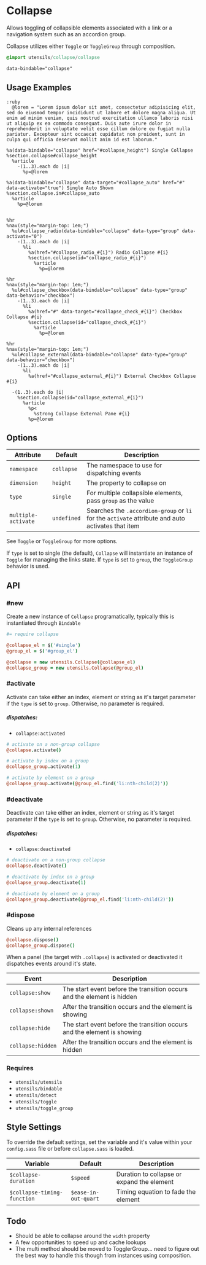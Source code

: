 
# Collapse
Allows toggling of collapsible elements associated with a link or a
navigation system such as an accordion group. 

Collapse utilizes either `Toggle` or `ToggleGroup` through composition.

```sass
@import utensils/collapse/collapse
```

```html
data-bindable="collapse"
```

## Usage Examples

<!--~ markup/collapse.html.haml -->
```haml
:ruby
  @lorem = "Lorem ipsum dolor sit amet, consectetur adipisicing elit, sed do eiusmod tempor incididunt ut labore et dolore magna aliqua. Ut enim ad minim veniam, quis nostrud exercitation ullamco laboris nisi ut aliquip ex ea commodo consequat. Duis aute irure dolor in reprehenderit in voluptate velit esse cillum dolore eu fugiat nulla pariatur. Excepteur sint occaecat cupidatat non proident, sunt in culpa qui officia deserunt mollit anim id est laborum."

%a(data-bindable="collapse" href="#collapse_height") Single Collapse
%section.collapse#collapse_height
  %article
    -(1..3).each do |i|
      %p=@lorem

%a(data-bindable="collapse" data-target="#collapse_auto" href="#" data-activate="true") Single Auto Shown
%section.collapse.in#collapse_auto
  %article
    %p=@lorem


%hr
%nav(style="margin-top: 1em;")
  %ul#collapse_radio(data-bindable="collapse" data-type="group" data-activate="0")
    -(1..3).each do |i|
      %li
        %a(href="#collapse_radio_#{i}") Radio Collapse #{i}
        %section.collapse(id="collapse_radio_#{i}")
          %article
            %p=@lorem

%hr
%nav(style="margin-top: 1em;")
  %ul#collapse_checkbox(data-bindable="collapse" data-type="group" data-behavior="checkbox")
    -(1..3).each do |i|
      %li
        %a(href="#" data-target="#collapse_check_#{i}") Checkbox Collapse #{i}
        %section.collapse(id="collapse_check_#{i}")
          %article
            %p=@lorem

%hr
%nav(style="margin-top: 1em;")
  %ul#collapse_external(data-bindable="collapse" data-type="group" data-behavior="checkbox")
    -(1..3).each do |i|
      %li
        %a(href="#collapse_external_#{i}") External Checkbox Collapse #{i}

  -(1..3).each do |i|
    %section.collapse(id="collapse_external_#{i}")
      %article
        %p<
          %strong Collapse External Pane #{i}
        %p=@lorem
```
<!-- end -->

## Options

Attribute           | Default         | Description
------------------- | --------------- | -------------------------------------------
`namespace`         | `collapse`      | The namespace to use for dispatching events
`dimension`         | `height`        | The property to collapse on
`type`              | `single`        | For multiple collapsible elements, pass `group` as the value
`multiple-activate` | `undefined`     | Searches the `.accordion-group` or `li` for the `activate` attribute and auto activates that item

See `Toggle` or `ToggleGroup` for more options.

If `type` is set to single (the default), `Collapse` will instantiate an
instance of `Toggle` for managing the links state. If `type` is set to
`group`, the `ToggleGroup` behavior is used.

## API

### #new
Create a new instance of `Collapse` programatically, typically this
is instantiated through `Bindable`

```coffee
#= require collapse

@collapse_el = $('#single')
@group_el = $('#group_el')

@collapse = new utensils.Collapse(@collapse_el)
@collapse_group = new utensils.Collapse(@group_el)
```

### #activate
Activate can take either an index, element or string as it's target
parameter if the `type` is set to `group`. Otherwise, no parameter is
required.

##### dispatches:
- `collapse:activated`

```coffee
# activate on a non-group collapse 
@collapse.activate()

# activate by index on a group
@collapse_group.activate(1)

# activate by element on a group
@collapse_group.activate(@group_el.find('li:nth-child(2)'))
```

### #deactivate
Deactivate can take either an index, element or string as it's target
parameter if the `type` is set to `group`. Otherwise, no parameter is
required.

##### dispatches:
- `collapse:deactivated`

```coffee
# deactivate on a non-group collapse 
@collapse.deactivate()

# deactivate by index on a group
@collapse_group.deactivate(1)

# deactivate by element on a group
@collapse_group.deactivate(@group_el.find('li:nth-child(2)'))
```

### #dispose
Cleans up any internal references 

```coffee
@collapse.dispose()
@collapse_group.dispose()
```

When a panel (the target with `.collapse`) is activated or deactivated
it dispatches events around it's state.

Event             | Description
----------------- | -------------------------------------------
`collapse:show`   | The start event before the transition occurs and the element is hidden
`collapse:shown`  | After the transition occurs and the element is showing
`collapse:hide`   | The start event before the transition occurs and the element is showing
`collapse:hidden` | After the transition occurs and the element is hidden


### Requires
- `utensils/utensils`
- `utensils/bindable`
- `utensils/detect`
- `utensils/toggle`
- `utensils/toggle_group`


## Style Settings
To override the default settings, set the variable and it's value
within your `config.sass` file or before `collapse.sass` is loaded.

Variable                    | Default              | Description
--------------------------- | -------------------- | -------------------------------------------
`$collapse-duration`        | `$speed`             | Duration to collapse or expand the element
`$collapse-timing-function` | `$ease-in-out-quart` | Timing equation to fade the element


## Todo
- Should be able to collapse around the `width` property
- A few opportunities to speed up and cache lookups
- The multi method should be moved to TogglerGroup... need to figure out
  the best way to handle this though from instances using composition.

